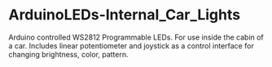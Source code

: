 # ArduinoLEDs-Internal_Car_Lights

Arduino controlled WS2812 Programmable LEDs. For use inside the cabin of a car. Includes linear potentiometer and joystick as a control interface for changing brightness, color, pattern.
